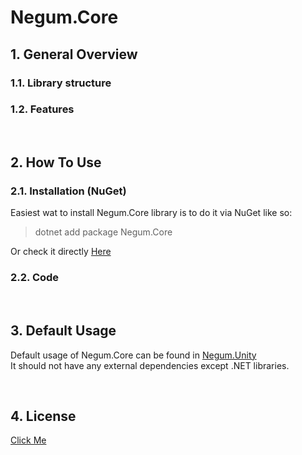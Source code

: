 # Negum.Core

## 1. General Overview

### 1.1. Library structure

### 1.2. Features

</br>

## 2. How To Use

### 2.1. Installation (NuGet)
Easiest wat to install Negum.Core library is to do it via NuGet like so:
> dotnet add package Negum.Core

Or check it directly [Here](https://www.nuget.org/packages/Negum.Core/)

### 2.2. Code

</br>

## 3. Default Usage
Default usage of Negum.Core can be found in [Negum.Unity](https://github.com/TheNegumProject/Negum.Unity) </br>
It should not have any external dependencies except .NET libraries.

</br>

## 4. License
[Click Me](https://github.com/TheNegumProject/Negum.Core/blob/main/LICENSE)
